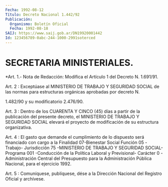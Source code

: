 ```yaml
---
Fecha: 1992-08-12
Título: Decreto Nacional 1.442/92
Publicación:
  Organismo: Boletín Oficial
  Fecha: 1992-08-18
SAIJ: https://www.saij.gob.ar/DN19920001442
Id: 123456789-0abc-244-1000-2991soterced
---
```

# SECRETARIA MINISTERIALES.

<a id="1"></a>
*Art. 1.- Nota de Redacción: Modifica el Artículo 1 del Decreto N. 1.691/91.

<a id="2"></a>
Art. 2 : Exceptúase al MINISTERIO DE TRABAJO Y SEGURIDAD SOCIAL de las  normas  para estructuras orgánicas aprobadas por decreto N.

1.482/90 y su modificatorio 2.476/90.

<a id="3"></a>
Art.  3 : Dentro de los CUARENTA Y CINCO (45) días a partir de la publicación  del  presente  decreto,  el MINISTERIO DE TRABAJO Y SEGURIDAD  SOCIAL  elevará  el  proyecto  de  modificación   de  su estructura organizativa.

<a id="4"></a>
Art.  4 : El gasto que demande el cumplimiento de lo dispuesto será financiado  con  cargo  a  la  Finalidad  07-Bienestar Social Función  05  -Trabajo-  Jurisdicción 75 -MINISTERIO  DE  TRABAJO  Y SEGURIDAD SOCIAL-Programa  001 -Conducción de la Política Laboral y Previsional-  Carácter 0 -Administración  Central  del  Presupuesto para la Administración  Pública  Nacional,  para el ejercicio 1992.

<a id="5"></a>
Art. 5 : Comuníquese, publíquese, dése a la Dirección Nacional del Registro Oficial y archívese.